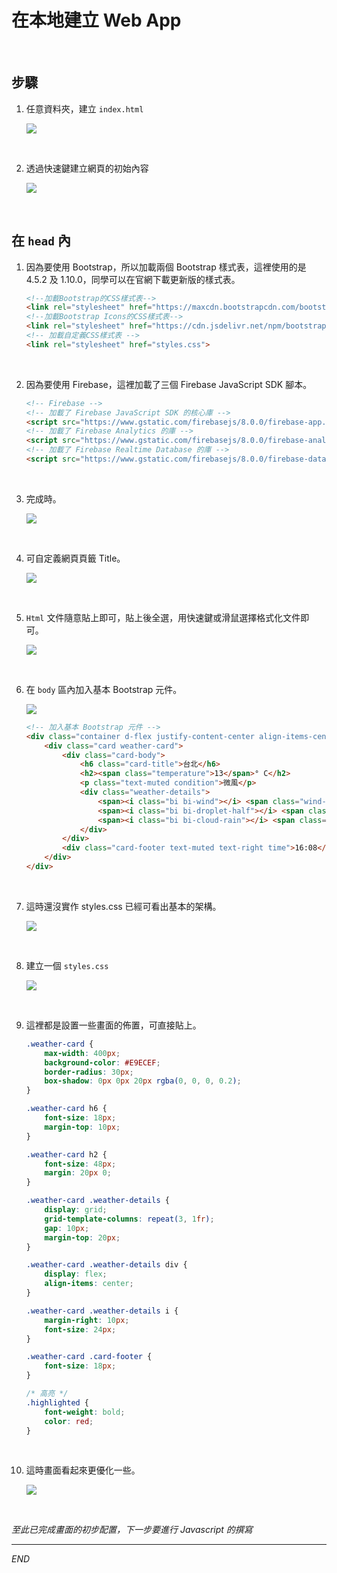 # 在本地建立 Web App

<br>

## 步驟

1. 任意資料夾，建立 `index.html`

    ![](images/img_21.png)

<br>

2. 透過快速鍵建立網頁的初始內容

    ![](images/img_22.png)

<br>

## 在 `head` 內

1. 因為要使用 Bootstrap，所以加載兩個 Bootstrap 樣式表，這裡使用的是 4.5.2 及 1.10.0，同學可以在官網下載更新版的樣式表。

    ```html
    <!--加載Bootstrap的CSS樣式表-->
    <link rel="stylesheet" href="https://maxcdn.bootstrapcdn.com/bootstrap/4.5.2/css/bootstrap.min.css">
    <!--加載Bootstrap Icons的CSS樣式表-->
    <link rel="stylesheet" href="https://cdn.jsdelivr.net/npm/bootstrap-icons@1.10.0/font/bootstrap-icons.css">
    <!-- 加載自定義CSS樣式表 -->
    <link rel="stylesheet" href="styles.css">
    ```

<br>

2. 因為要使用 Firebase，這裡加載了三個 Firebase JavaScript SDK 腳本。

    ```html
    <!-- Firebase -->
    <!-- 加載了 Firebase JavaScript SDK 的核心庫 -->
    <script src="https://www.gstatic.com/firebasejs/8.0.0/firebase-app.js"></script>
    <!-- 加載了 Firebase Analytics 的庫 -->
    <script src="https://www.gstatic.com/firebasejs/8.0.0/firebase-analytics.js"></script>
    <!-- 加載了 Firebase Realtime Database 的庫 -->
    <script src="https://www.gstatic.com/firebasejs/8.0.0/firebase-database.js"></script>
    ```

<br>

3. 完成時。

    ![](images/img_23.png)

<br>

4. 可自定義網頁頁籤 Title。

    ![](images/img_24.png)

<br>

5. `Html` 文件隨意貼上即可，貼上後全選，用快速鍵或滑鼠選擇格式化文件即可。

    ![](images/img_25.png)

<br>

6. 在 `body` 區內加入基本 Bootstrap 元件。

    ![](images/img_26.png)

    ```html
    <!-- 加入基本 Bootstrap 元件 -->
    <div class="container d-flex justify-content-center align-items-center" style="height: 100vh;">
        <div class="card weather-card">
            <div class="card-body">
                <h6 class="card-title">台北</h6>
                <h2><span class="temperature">13</span>° C</h2>
                <p class="text-muted condition">微風</p>
                <div class="weather-details">
                    <span><i class="bi bi-wind"></i> <span class="wind-speed">10</span>km/h</span>
                    <span><i class="bi bi-droplet-half"></i> <span class="humidity">84</span>%</span>
                    <span><i class="bi bi-cloud-rain"></i> <span class="rain-probability">20</span>%</span>
                </div>
            </div>
            <div class="card-footer text-muted text-right time">16:08</div>
        </div>
    </div>
    ```

<br>

7. 這時還沒實作 styles.css 已經可看出基本的架構。

    ![](images/img_27.png)

<br>

8. 建立一個 `styles.css`

    ![](images/img_28.png)

<br>

9. 這裡都是設置一些畫面的佈置，可直接貼上。

    ```css
    .weather-card {
        max-width: 400px;
        background-color: #E9ECEF;
        border-radius: 30px;
        box-shadow: 0px 0px 20px rgba(0, 0, 0, 0.2);
    }

    .weather-card h6 {
        font-size: 18px;
        margin-top: 10px;
    }

    .weather-card h2 {
        font-size: 48px;
        margin: 20px 0;
    }

    .weather-card .weather-details {
        display: grid;
        grid-template-columns: repeat(3, 1fr);
        gap: 10px;
        margin-top: 20px;
    }

    .weather-card .weather-details div {
        display: flex;
        align-items: center;
    }

    .weather-card .weather-details i {
        margin-right: 10px;
        font-size: 24px;
    }

    .weather-card .card-footer {
        font-size: 18px;
    }

    /* 高亮 */
    .highlighted {
        font-weight: bold;
        color: red;
    }
    ```

<br>

10. 這時畫面看起來更優化一些。

    ![](images/img_29.png)

<br>

_至此已完成畫面的初步配置，下一步要進行 Javascript 的撰寫_

___

_END_
